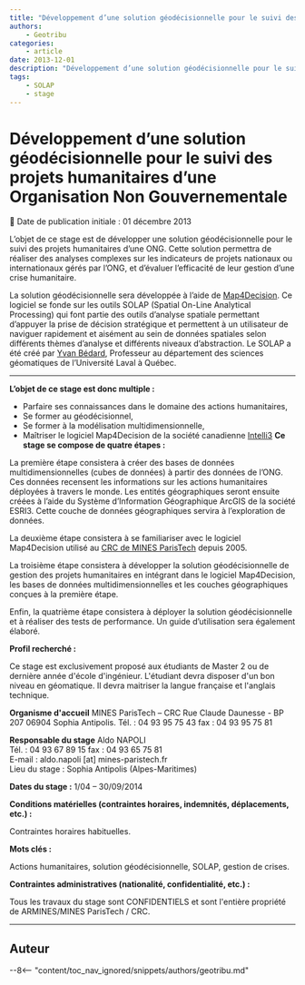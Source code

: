 ```yaml
---
title: "Développement d’une solution géodécisionnelle pour le suivi des projets humanitaires d’une Organisation Non Gouvernementale"
authors:
    - Geotribu
categories:
    - article
date: 2013-12-01
description: "Développement d’une solution géodécisionnelle pour le suivi des projets humanitaires d’une Organisation Non Gouvernementale"
tags:
    - SOLAP
    - stage
---
```


# Développement d’une solution géodécisionnelle pour le suivi des projets humanitaires d’une Organisation Non Gouvernementale

:calendar: Date de publication initiale : 01 décembre 2013

L’objet de ce stage est de développer une solution géodécisionnelle pour le suivi des projets humanitaires d’une ONG. Cette solution permettra de réaliser des analyses complexes sur les indicateurs de projets nationaux ou internationaux gérés par l’ONG, et d’évaluer l’efficacité de leur gestion d’une crise humanitaire.

 La solution géodécisionnelle sera développée à l’aide de [Map4Decision](http://www.intelli3.com/). Ce logiciel se fonde sur les outils SOLAP (Spatial On-Line Analytical Processing) qui font partie des outils d’analyse spatiale permettant d’appuyer la prise de décision stratégique et permettent à un utilisateur de naviguer rapidement et aisément au sein de données spatiales selon différents thèmes d’analyse et différents niveaux d’abstraction. Le SOLAP a été créé par [Yvan Bédard](http://yvanbedard.scg.ulaval.ca/), Professeur au département des sciences géomatiques de l’Université Laval à Québec.

----

**L’objet de ce stage est donc multiple :**

* Parfaire ses connaissances dans le domaine des actions humanitaires,
* Se former au géodécisionnel,
* Se former à la modélisation multidimensionnelle,
* Maîtriser le logiciel Map4Decision de la société canadienne [Intelli3](http://www.intelli3.com)
**Ce stage se compose de quatre étapes :**

La première étape consistera à créer des bases de données multidimensionnelles (cubes de données) à partir des données de l’ONG. Ces données recensent les informations sur les actions humanitaires déployées à travers le monde. Les entités géographiques seront ensuite créées à l’aide du Système d’Information Géographique ArcGIS de la société ESRI3. Cette couche de données géographiques servira à l’exploration de données.

La deuxième étape consistera à se familiariser avec le logiciel Map4Decision utilisé au [CRC de MINES ParisTech](http://www.crc.mines-paristech.fr/fr/index.html) depuis 2005.

La troisième étape consistera à développer la solution géodécisionnelle de gestion des projets humanitaires en intégrant dans le logiciel Map4Decision, les bases de données multidimensionnelles et les couches géographiques conçues à la première étape.

Enfin, la quatrième étape consistera à déployer la solution géodécisionnelle et à réaliser des tests de performance. Un guide d’utilisation sera également élaboré.

**Profil recherché :**

Ce stage est exclusivement proposé aux étudiants de Master 2 ou de dernière année d'école d'ingénieur. L'étudiant devra disposer d'un bon niveau en géomatique. Il devra maitriser la langue française et l'anglais technique.

**Organisme d'accueil** MINES ParisTech – CRC Rue Claude Daunesse - BP 207 06904 Sophia Antipolis. Tél. : 04 93 95 75 43 fax : 04 93 95 75 81

**Responsable du stage** Aldo NAPOLI  
Tél. : 04 93 67 89 15 fax : 04 93 65 75 81  
E-mail : aldo.napoli [at] mines-paristech.fr  
Lieu du stage : Sophia Antipolis (Alpes-Maritimes)

**Dates du stage :** 1/04 – 30/09/2014

**Conditions matérielles (contraintes horaires, indemnités, déplacements, etc.) :**

Contraintes horaires habituelles.

**Mots clés :**

Actions humanitaires, solution géodécisionnelle, SOLAP, gestion de crises.

**Contraintes administratives (nationalité, confidentialité, etc.) :**

Tous les travaux du stage sont CONFIDENTIELS et sont l'entière propriété de ARMINES/MINES ParisTech / CRC.

----

## Auteur

--8<-- "content/toc_nav_ignored/snippets/authors/geotribu.md"
